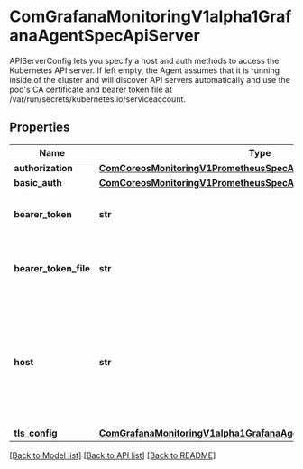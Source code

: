 # ComGrafanaMonitoringV1alpha1GrafanaAgentSpecApiServer

APIServerConfig lets you specify a host and auth methods to access the Kubernetes API server. If left empty, the Agent assumes that it is running inside of the cluster and will discover API servers automatically and use the pod's CA certificate and bearer token file at /var/run/secrets/kubernetes.io/serviceaccount.
## Properties
Name | Type | Description | Notes
------------ | ------------- | ------------- | -------------
**authorization** | [**ComCoreosMonitoringV1PrometheusSpecApiserverConfigAuthorization**](ComCoreosMonitoringV1PrometheusSpecApiserverConfigAuthorization.md) |  | [optional] 
**basic_auth** | [**ComCoreosMonitoringV1PrometheusSpecApiserverConfigBasicAuth**](ComCoreosMonitoringV1PrometheusSpecApiserverConfigBasicAuth.md) |  | [optional] 
**bearer_token** | **str** | Bearer token for accessing apiserver. | [optional] 
**bearer_token_file** | **str** | File to read bearer token for accessing apiserver. | [optional] 
**host** | **str** | Host of apiserver. A valid string consisting of a hostname or IP followed by an optional port number | 
**tls_config** | [**ComGrafanaMonitoringV1alpha1GrafanaAgentSpecApiServerTlsConfig**](ComGrafanaMonitoringV1alpha1GrafanaAgentSpecApiServerTlsConfig.md) |  | [optional] 

[[Back to Model list]](../README.md#documentation-for-models) [[Back to API list]](../README.md#documentation-for-api-endpoints) [[Back to README]](../README.md)


